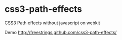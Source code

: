 css3-path-effects
=================

CSS3 Path effects without javascript on webkit

Demo http://freestrings.github.com/css3-path-effects/
